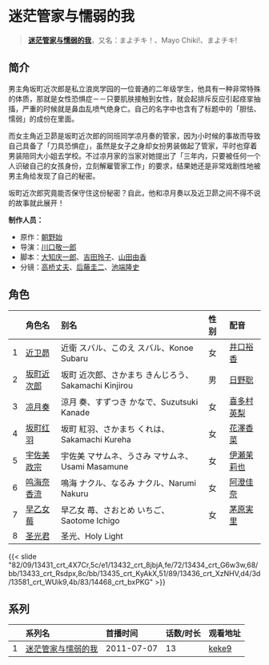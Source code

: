 # 迷茫管家与懦弱的我


> <u>**[迷茫管家与懦弱的我](http://bgm.tv/subject/10459)**</u>，又名：まよチキ！、Mayo Chiki!、まよチキ!

## 简介


男主角坂町近次郎是私立浪岚学园的一位普通的二年级学生，他具有一种非常特殊的体质，那就是女性恐惧症－－只要肌肤接触到女性，就会起排斥反应引起痉挛抽搐，严重的时候就是鼻血乱喷气绝身亡。自己的名字中也含有了标题中的「胆怯、懦弱」的成份在里面。

而女主角近卫昴是坂町近次郎的同班同学凉月奏的管家，因为小时候的事故而导致自己具备了「刀具恐惧症」，虽然是女子之身却女扮男装做起了管家，平时也穿着男装陪同大小姐去学校。不过凉月家的当家对她提出了「三年内，只要被任何一个人识破自己的女孩身份，立刻解雇管家工作」的要求，结果她还是非常戏剧性地被男主角给发现了自己的秘密。

坂町近次郎究竟能否保守住这份秘密？自此，他和凉月奏以及近卫昴之间不得不说的故事就此展开！

**制作人员：**
- 原作：[朝野始](http://bgm.tv/person/15377)
- 导演：[川口敬一郎](http://bgm.tv/person/3086)
- 脚本：[大知庆一郎](http://bgm.tv/person/13270)、[吉田玲子](http://bgm.tv/person/508)、[山田由香](http://bgm.tv/person/2883)
- 分镜：[高桥丈夫](http://bgm.tv/person/1611)、[后藤圭二](http://bgm.tv/person/305)、[池端隆史](http://bgm.tv/person/1614)

## 角色

|     |   角色名   |   别名  | 性别 |  配音  |
|:--- |:------  |:----      |:---  |:--   |
| 1 | [近卫昴](http://bgm.tv/character/13431) | 近衛 スバル、このえ スバル、Konoe Subaru | 女 | [井口裕香](http://bgm.tv/person/4851) |
| 2 | [坂町近次郎](http://bgm.tv/character/13432) | 坂町 近次郎、さかまち きんじろう、Sakamachi Kinjirou | 男 | [日野聡](http://bgm.tv/person/4256) |
| 3 | [凉月奏](http://bgm.tv/character/13434) | 涼月 奏、すずつき かなで、Suzutsuki Kanade | 女 | [喜多村英梨](http://bgm.tv/person/4251) |
| 4 | [坂町红羽](http://bgm.tv/character/13433) | 坂町 紅羽、さかまち くれは、Sakamachi Kureha | 女 | [花澤香菜](http://bgm.tv/person/4765) |
| 5 | [宇佐美政宗](http://bgm.tv/character/13435) | 宇佐美 マサムネ、うさみ マサムネ、Usami Masamune | 女 | [伊瀬茉莉也](http://bgm.tv/person/4769) |
| 6 | [鸣海奈香流](http://bgm.tv/character/13436) | 鳴海 ナクル、なるみ ナクル、Narumi Nakuru | 女 | [阿澄佳奈](http://bgm.tv/person/4868) |
| 7 | [早乙女莓](http://bgm.tv/character/13581) | 早乙女 苺、さおとめ いちご、Saotome Ichigo | 女 | [茅原実里](http://bgm.tv/person/4421) |
| 8 | [圣光君](http://bgm.tv/character/14468) | 圣光、Holy Light |  |  |

{{< slide "82/09/13431_crt_4X7Cr,5c/e1/13432_crt_8jbjA,fe/72/13434_crt_G6w3w,68/bb/13433_crt_Rsdpx,8c/bb/13435_crt_KyAkX,51/89/13436_crt_XzNHV,d4/3d/13581_crt_WUik9,4b/83/14468_crt_bxPKG" >}}

## 系列

|     | 系列名       | 首播时间       | 话数/时长 | 观看地址                                                    |
| :-- | :-------- | :--------- | :---- | :------------------------------------------------------ |
| 1   |[迷茫管家与懦弱的我](https://bgm.tv/subject/10459)| 2011-07-07 | 13    | [keke9](https://www.keke9.app/play/22432-4-169332.html) |




